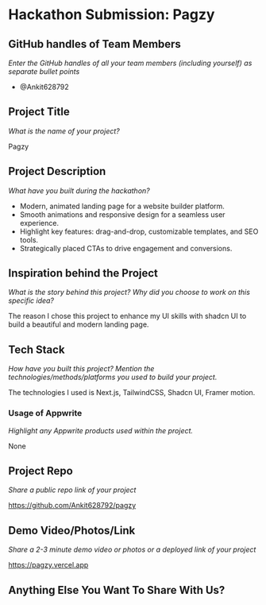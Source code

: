 # Hackathon Submission: Pagzy


## GitHub handles of Team Members  
_Enter the GitHub handles of all your team members (including yourself) as separate bullet points_

- @Ankit628792


## Project Title
_What is the name of your project?_

Pagzy


## Project Description    
_What have you built during the hackathon?_

- Modern, animated landing page for a website builder platform.  
- Smooth animations and responsive design for a seamless user experience.  
- Highlight key features: drag-and-drop, customizable templates, and SEO tools.  
- Strategically placed CTAs to drive engagement and conversions.   


## Inspiration behind the Project  
_What is the story behind this project? Why did you choose to work on this specific idea?_

The reason I chose this project to enhance my UI skills with shadcn UI to build a beautiful and modern landing page.


## Tech Stack    
_How have you built this project? Mention the technologies/methods/platforms you used to build your project._

The technologies I used is Next.js, TailwindCSS, Shadcn UI, Framer motion.


### Usage of Appwrite
_Highlight any Appwrite products used within the project._

None


## Project Repo  
_Share a public repo link of your project_

https://github.com/Ankit628792/pagzy


## Demo Video/Photos/Link
_Share a 2-3 minute demo video or photos or a deployed link of your project_

https://pagzy.vercel.app

## Anything Else You Want To Share With Us?

